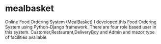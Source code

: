 # mealbasket
Online Food Ordering System (MealBasket) I developed this Food Ordering System using Python-Django framework. There are four role based user in this system. Customer,Restaurant,DeliveryBoy and Admin and mazor type of facilities available.
